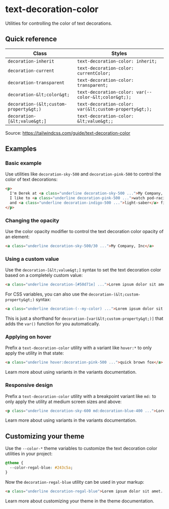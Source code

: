 # text-decoration-color

Utilities for controlling the color of text decorations.

## Quick reference

| Class                    | Styles                                   |
|--------------------------|------------------------------------------|
| `decoration-inherit`     | `text-decoration-color: inherit;`        |
| `decoration-current`     | `text-decoration-color: currentColor;`   |
| `decoration-transparent` | `text-decoration-color: transparent;`    |
| `decoration-&lt;color&gt;`     | `text-decoration-color: var(--color-&lt;color&gt;);` |
| `decoration-(&lt;custom-property&gt;)` | `text-decoration-color: var(&lt;custom-property&gt;);` |
| `decoration-[&lt;value&gt;]`   | `text-decoration-color: &lt;value&gt;;`        |

Source: https://tailwindcss.com/guide/text-decoration-color

## Examples

### Basic example

Use utilities like `decoration-sky-500` and `decoration-pink-500` to control the color of text decorations:

```html
<p>
  I'm Derek at <a class="underline decoration-sky-500 ...">My Company, Inc</a>.
  I like to <a class="underline decoration-pink-500 ...">watch pod-racing</a>
  and <a class="underline decoration-indigo-500 ...">light-saber</a> fights.
</p>
```

### Changing the opacity

Use the color opacity modifier to control the text decoration color opacity of an element:

```html
<a class="underline decoration-sky-500/30 ...">My Company, Inc</a>
```

### Using a custom value

Use the `decoration-[&lt;value&gt;]` syntax to set the text decoration color based on a completely custom value:

```html
<a class="underline decoration-[#50d71e] ...">Lorem ipsum dolor sit amet...</a>
```

For CSS variables, you can also use the `decoration-(&lt;custom-property&gt;)` syntax:

```html
<a class="underline decoration-(--my-color) ...">Lorem ipsum dolor sit amet...</a>
```

This is just a shorthand for `decoration-[var(&lt;custom-property&gt;)]` that adds the `var()` function for you automatically.

### Applying on hover

Prefix a `text-decoration-color` utility with a variant like `hover:*` to only apply the utility in that state:

```html
<a class="underline hover:decoration-pink-500 ...">quick brown fox</a>
```

Learn more about using variants in the variants documentation.

### Responsive design

Prefix a `text-decoration-color` utility with a breakpoint variant like `md:` to only apply the utility at medium screen sizes and above:

```html
<p class="underline decoration-sky-600 md:decoration-blue-400 ...">Lorem ipsum dolor sit amet...</p>
```

Learn more about using variants in the variants documentation.

## Customizing your theme

Use the `--color-*` theme variables to customize the text decoration color utilities in your project:

```css
@theme {
  --color-regal-blue: #243c5a;
}
```

Now the `decoration-regal-blue` utility can be used in your markup:

```html
<a class="underline decoration-regal-blue">Lorem ipsum dolor sit amet...</a>
```

Learn more about customizing your theme in the theme documentation.
